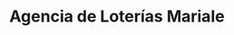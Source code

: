 ---
title: "Agencia de Loterías Mariale"
url: /ciudad-guayana-puerto-ordaz/agencia-de-loterias-mariale/
shop: corredor de apuestas
---